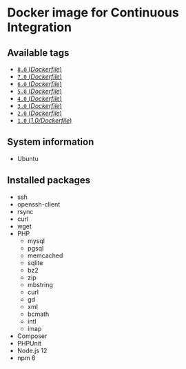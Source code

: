 # Docker image for Continuous Integration

## Available tags
- [`8.0` (_Dockerfile_)](https://github.com/vyuldashev/docker-ci-php-node/blob/master/8.0/Dockerfile)
- [`7.0` (_Dockerfile_)](https://github.com/vyuldashev/docker-ci-php-node/blob/master/7.0/Dockerfile)
- [`6.0` (_Dockerfile_)](https://github.com/vyuldashev/docker-ci-php-node/blob/master/6.0/Dockerfile)
- [`5.0` (_Dockerfile_)](https://github.com/vyuldashev/docker-ci-php-node/blob/master/5.0/Dockerfile)
- [`4.0` (_Dockerfile_)](https://github.com/vyuldashev/docker-ci-php-node/blob/master/4.0/Dockerfile)
- [`3.0` (_Dockerfile_)](https://github.com/vyuldashev/docker-ci-php-node/blob/master/3.0/Dockerfile)
- [`2.0` (_Dockerfile_)](https://github.com/vyuldashev/docker-ci-php-node/blob/master/2.0/Dockerfile)
- [`1.0` (_1.0/Dockerfile_)](https://github.com/vyuldashev/docker-ci-php-node/blob/master/1.0/Dockerfile)

## System information
  * Ubuntu

## Installed packages
  * ssh
  * openssh-client
  * rsync
  * curl
  * wget
  * PHP
    * mysql
    * pgsql
    * memcached
    * sqlite
    * bz2
    * zip
    * mbstring
    * curl
    * gd
    * xml
    * bcmath
    * intl
    * imap
  * Composer
  * PHPUnit
  * Node.js 12
  * npm 6
